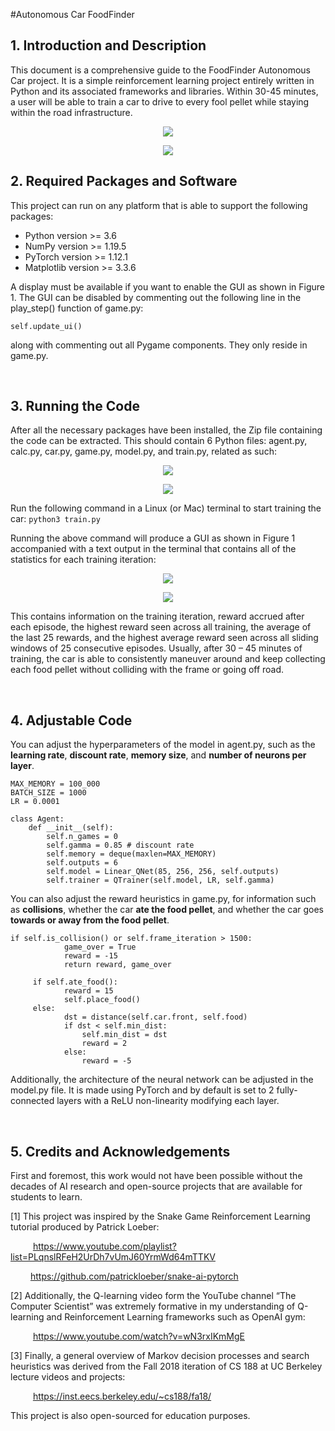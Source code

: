 #Autonomous Car FoodFinder

<h2><b>1. Introduction and Description</b></h2>

This document is a comprehensive guide to the FoodFinder Autonomous Car project. It is a simple reinforcement learning project entirely written in Python and its associated frameworks and libraries. Within 30-45 minutes, a user will be able to train a car to drive to every fool pellet while staying within the road infrastructure.

<p align="center">
<img src= https://user-images.githubusercontent.com/70033778/232990007-97b392cf-362f-4424-9281-86cea2ee2c7e.png>
</p>
<p align="center">
<img src= https://user-images.githubusercontent.com/70033778/232990029-bbc48238-a787-46ea-88df-8e191eaf4ea7.png>
</p>

<h2><b>2. Required Packages and Software</b></h2>

This project can run on any platform that is able to support the following packages:

<ul>
  <li>Python version >= 3.6</li>
  <li>NumPy version >= 1.19.5</li>
  <li>PyTorch version >= 1.12.1</li>
  <li>Matplotlib version >= 3.3.6</li>
</ul>

A display must be available if you want to enable the GUI as shown in Figure 1. The GUI can be disabled by commenting out the following line in the play_step() function of game.py:

```self.update_ui()```

along with commenting out all Pygame components. They only reside in game.py.

<br>
<h2><b>3. Running the Code </b></h2>

After all the necessary packages have been installed, the Zip file containing the code can be extracted. This should contain 6 Python files: agent.py, calc.py, car.py, game.py, model.py, and train.py, related as such:

<p align="center">
<img src= https://user-images.githubusercontent.com/70033778/232991297-4bbd56d7-bbfe-469a-883a-9b87cc2b699c.png>
</p>
<p align="center">
<img src= https://user-images.githubusercontent.com/70033778/232991449-054f0b72-e878-4ea8-8b4f-067742c74e02.png>
</p>

Run the following command in a Linux (or Mac) terminal to start training the car:
```python3 train.py```

Running the above command will produce a GUI as shown in Figure 1 accompanied with a text output in the terminal that contains all of the statistics for each training iteration:

<p align="center">
<img src= https://user-images.githubusercontent.com/70033778/232991850-de0a5577-f266-4138-a061-90b5a2d1da4e.png>
</p>
<p align="center">
<img src= https://user-images.githubusercontent.com/70033778/232991769-31e63cfe-f18d-473d-ae90-d1c99bd4dc47.png>
</p>

This contains information on the training iteration, reward accrued after each episode, the highest reward seen across all training, the average of the last 25 rewards, and the highest average reward seen across all sliding windows of 25 consecutive episodes. Usually, after 30 – 45 minutes of training, the car is able to consistently maneuver around and keep collecting each food pellet without colliding with the frame or going off road.

<br>
<h2><b>4. Adjustable Code </b></h2>

You can adjust the hyperparameters of the model in agent.py, such as the <b>learning rate</b>, <b>discount rate</b>, <b>memory size</b>, and <b>number of neurons per layer</b>.

```
MAX_MEMORY = 100_000
BATCH_SIZE = 1000
LR = 0.0001

class Agent:
    def __init__(self):
        self.n_games = 0
        self.gamma = 0.85 # discount rate
        self.memory = deque(maxlen=MAX_MEMORY)
        self.outputs = 6
        self.model = Linear_QNet(85, 256, 256, self.outputs)
        self.trainer = QTrainer(self.model, LR, self.gamma)
```

You can also adjust the reward heuristics in game.py, for information such as <b>collisions</b>, whether the car <b>ate the food pellet</b>, and whether the car goes <b>towards or away from the food pellet</b>.

```
if self.is_collision() or self.frame_iteration > 1500:
            game_over = True
            reward = -15
            return reward, game_over

     if self.ate_food():
            reward = 15
            self.place_food()
     else: 
            dst = distance(self.car.front, self.food)
            if dst < self.min_dist:
                self.min_dist = dst 
                reward = 2
            else:
                reward = -5 
```

Additionally, the architecture of the neural network can be adjusted in the model.py file. It is made using PyTorch and by default is set to 2 fully-connected layers with a ReLU non-linearity modifying each layer.

<br>
<h2></b>5. Credits and Acknowledgements</b></h2>

First and foremost, this work would not have been possible without the decades of AI research and open-source projects that are available for students to learn. 

[1] This project was inspired by the Snake Game Reinforcement Learning tutorial produced by Patrick Loeber:

&emsp; &emsp; https://www.youtube.com/playlist?list=PLqnslRFeH2UrDh7vUmJ60YrmWd64mTTKV

&emsp;&emsp;  https://github.com/patrickloeber/snake-ai-pytorch

[2] Additionally, the Q-learning video form the YouTube channel “The Computer Scientist” was extremely formative in my understanding of Q-learning and Reinforcement Learning frameworks such as OpenAI gym:

&emsp; &emsp; https://www.youtube.com/watch?v=wN3rxIKmMgE

[3] Finally, a general overview of Markov decision processes and search heuristics was derived from the Fall 2018 iteration of CS 188 at UC Berkeley lecture videos and projects:

&emsp; &emsp; https://inst.eecs.berkeley.edu/~cs188/fa18/

This project is also open-sourced for education purposes.






